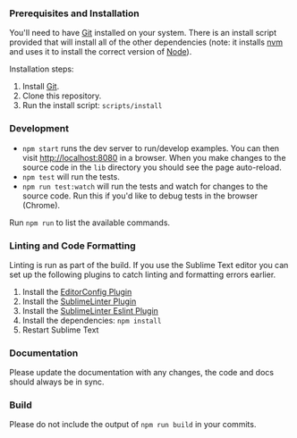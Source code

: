 ### Prerequisites and Installation

You'll need to have [Git](http://git-scm.com/) installed on your system. There is an install script provided that will install all of the other dependencies (note: it installs [nvm](https://github.com/creationix/nvm) and uses it to install the correct version of [Node](https://nodejs.org/en/)).

Installation steps:

1. Install [Git](http://git-scm.com/).
2. Clone this repository.
3. Run the install script: `scripts/install`


### Development

- `npm start` runs the dev server to run/develop examples. You can then visit [http://localhost:8080](http://localhost:8080) in a browser. When you make changes to the source code in the `lib` directory you should see the page auto-reload.
- `npm test` will run the tests.
- `npm run test:watch` will run the tests and watch for changes to the source code. Run this if you'd like to debug tests in the browser (Chrome).

Run `npm run` to list the available commands.


### Linting and Code Formatting

Linting is run as part of the build. If you use the Sublime Text editor you can set up the following plugins to catch
linting and formatting errors earlier.

1. Install the [EditorConfig Plugin](https://github.com/sindresorhus/editorconfig-sublime)
2. Install the [SublimeLinter Plugin](http://sublimelinter.readthedocs.org/en/latest/)
3. Install the [SublimeLinter Eslint Plugin](https://github.com/roadhump/SublimeLinter-eslint)
4. Install the dependencies:
`npm install`
5. Restart Sublime Text


### Documentation

Please update the documentation with any changes, the code and docs should
always be in sync.


### Build

Please do not include the output of `npm run build` in your commits.

